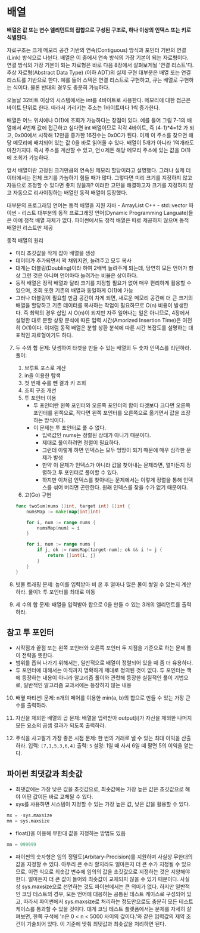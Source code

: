 # 배열

**배열은 값 또는 변수 엘리먼트의 집합으로 구성된 구조로,
하나 이상의 인덱스 또는 키로 식별된다.**

자료구조는 크게 메모리 공간 기반의 연속(Contiguous) 방식과
포인터 기반의 연결(Link) 방식으로 나뉜다.
배열은 이 중에서 연속 방식의 가장 기본이 되는 자료형이다.
연결 방식의 가장 기본이 되는 자료형은 바로 다음 8장에서 살펴보게될 '연결 리스트'다.
추상 자료형(Abstract Data Type) (이하 ADT)의 실제 구현 대부분은
배열 또는 연결 리스트를 기반으로 한다.
예를 들어 스택은 연결 리스트로 구현하고,
큐는 배열로 구현하는 식이다.
물론 반대의 경우도 충분히 가능하다.

오늘날 32비트 이상의 시스템에서는 int를 4바이트로 사용한다.
메모리에 대한 접근은 바이트 단위로 한다.
따라서 가리키는 주소는 1바이트마다 1씩 증가한다.

배열은 어느 위치에나 O(1)에 조회가 가능하다는 장점이 있다.
예를 들어 그림 7-1의 배열에서 4번재 값에 접근하고 싶다면 int 배열이므로
각각 4바이트,
즉 (4-1)\*4=12 가 되고,
0x00에서 시작해 12만큼 증가한 16진수는 0x0C가 된다.
이제 이 주소를 찾으면 해당 메모리에 배치되어 있는 값 0을 바로 읽어올 수 있다.
배열이 5개가 아니라 1억개라도 마찬가지다.
즉시 주소를 계산할 수 있고, 언ㅇ제든 해당 메모리 주소에 있는 값을 O(1)에
조회가 가능하다.

앞서 배열이란 고정된 크기만큼의 연속된 메모리 할당이라고 설명했다.
그러나 실제 데이터에서는 전체 크기를 가늠하기 힘들 때가 많다.
그렇다면 미리 크기를 지정하지 않고 자동으로 조정할 수 있다면 좋지 않을까?
이러한 고민을 해결하고자 크기를 지정하지 않고 자동으로 리사이징하는 배열인 동적 배열이 등장했다.

대부분의 프로그래밍 언어는 동적 배열을 지원
자바 - ArrayList
C++ - std::vector
파이썬 - 리스트
대부분의 동적 프로그래밍 언어(Dynamic Programming Languate)들은 아예 정적 배열 자체가 없다.
파이썬에서도 정적 배열은 따로 제공하지 않으며 동적 배열인 리스트만 제공

동적 배열의 원리

- 미리 초깃값을 작게 잡아 배열을 생성
- 데이터가 추가되면서 꽉 채워지면, 늘려주고 모두 복사
- 대게는 더블링(Doubling)이라 하여 2배씩 늘려주게 되는데,
  당연히 모든 언어가 항상 그런 것은 아니며 언어마다 늘려가는 비율은 상이하다.
- 동적 배열은 정적 배열과 달리 크기를 지정할 필요가 없어 매우 편리하게 활용할 수 있으며, 조회 또한 기존의 배열과 동일하게 O(1)에 가능
- 그러나 더블링이 필요할 만큼 공간이 차게 되면, 새로운 메모리 공간에 더 큰 크기의 배열을 할당하고 기존 데이터를 복사하는 작업이 필요하므로 O(n) 비용이 발생한다. 즉 최악의 경우 삽입 시 O(n)이 되지만 자주 일어나는 일은 아니므로, 4장에서 설명한 대로 분할 상황 분석에 따른 입력 시간(Amorized Insertion Time)은 여전히 O(1)이다. 이처럼 동적 배열은 분할 상환 분석에 따른 시간 복잡도를 설명하는 대표적인 자료형이기도 하다.

7. 두 수의 합
   문제: 덧셈하여 타겟을 만들 수 있는 배열의 두 숫자 인덱스를 리턴하라.
   풀이:

   1. 브루트 포스로 계산
   2. in을 이용한 탐색
   3. 첫 번재 수를 뺀 결과 키 조회
   4. 조회 구조 개선
   5. 투 포인터 이용
      - 투 포인터란 왼쪽 포인터와 오른쪽 포인터의 합이 타겟보다 크다면 오른쪽 포인터를 왼쪽으로, 작다면 왼쪽 포인터를 오른쪽으로 옮기면서 값을 조장하는 방식이다.
      - 이 문제는 투 포인터로 풀 수 없다.
        - 입력값인 nums는 정렬된 상태가 아니기 때문이다.
        - 제대로 풀이하려면 정렬이 필요하다.
        - 그런데 이렇게 하면 인덱스는 모두 엉망이 되기 때문에 매우 심각한 문제가 발생
        - 만약 이 문제가 인덱스가 아니라 값을 찾아내는 문제라면,
          얼마든지 정렬하고 투 포인터로 풀이할 수 있다.
        - 하지만 이처럼 인덱스를 찾아내는 문제에서는 이렇게 정렬을 통해 인덱스를 섞어 버리면 곤란한다. 원래 인덱스를 찾을 수가 없기 때문이다.
   6. 고(Go) 구현

   ```go
   func twoSum(nums []int, target int) []int {
       numsMap := make(map[int]int)

       for i, num := range nums {
           numsMap[num] = i
       }

       for i, num := range nums {
           if j, ok := numsMap[target-num]; ok && i != j {
               return []int{i, j}
           }
       }
   }
   ```

8. 빗물 트래핑
   문제: 높이를 입력받아 비 온 후 얼마나 많은 물이 쌓일 수 있는지 계산하라.
   풀이1: 투 포인터를 최대로 이동

9. 세 수의 합
   문제: 배열을 입력받아 합으로 0을 만들 수 있는 3개의 엘리먼트를 출력하라.

## 참고 투 포인터

- 시작점과 끝점 또는 왼쪽 포인터와 오른쪽 포인터 두 지점을 기준으로 하는 문제 풀이 전략을 뜻한다.
- 범위를 좁혀 나가기 위해서는, 일반적으로 배열이 정렬되어 있을 때 좀 더 유용하다.
- 투 포인터에 대해서는 아직까지 명확하게 제대로 정의된 것이 없다. 투 포인터는 책에 등장하는 내용이 아니라 알고리즘 풀이와 관련해 등장한 실질적인 풀이 기법으로,
  일반적인 알고리즘 교과서에는 등장하지 않는 내용

10. 배옆 파티션I
    문제: n개의 페어를 이용한 min(a, b)의 합으로 만들 수 있는 가장 큰 수를 출력하라.

11. 자신을 제외한 배열의 곱
    문제: 배열을 입력받아 output[i]가 자신을 제외한 나머지 모든 요소의 곱셈 결과가 되도록 출력하라.

12. 주식을 사고팔기 가장 좋은 시점
    문제: 한 번의 거래로 낼 수 있는 최대 이익을 산출하라.
    입력: `[7,1,5,3,6,4]`
    출력: `5`
    설명: 1일 때 사서 6일 때 팔면 5의 이익을 얻는다.

## 파이썬 최댓값과 최솟값

- 최댓값에는 가장 낮은 값을 초깃값으로, 최솟값에는 가장 높은 값은 초깃값으로 해야 어떤 값이든 바로 교체될 수 있다.
- sys를 사용하면 시스템이 지정할 수 있는 가장 높은 값, 낮은 값을 활용할 수 있다.

```py
mx = -sys.maxsize
mn = sys.maxsize
```

- float()을 이용해 무한대 값을 지정하는 방법도 있음

```py
mn = 999999
```

- 파이썬의 숫자형은 임의 정밀도(Arbitary-Precision)를 지원하며 사실상 무한대의 값을 지정할 수 있다.
  아무리 큰 수라 할지라도 얼마든지 더 큰 수가 지정될 수 있으므로,
  이런 식으로 최솟값 변수에 임의의 값을 초깃값으로 지정하는 것은 지양해야 한다.
  얼마든지 더 큰 값이 들어와 최솟값이 교체되지 않을 수 있기 때문이다.
  사실상 sys.maxsize으로 선언하는 것도 파이썬에서는 큰 의미가 없다.
  하지만 일반적인 코딩 테스트의 경우,
  모든 언어에 대응하는 공통된 테스트 케이스로 구성되어 있고,
  따라서 파이썬에서 sys.maxsize로 처리하는 정도만으로도 충분히 모든 테스트 케이스를 통과할 수 있을 것이다.
  대게 코딩 테스트 플랫폼에서는 문제를 자세히 살펴보면, 한쪽 구석에 'n은 0 < n < 5000 사이의 값이다.'와 같은 입력값의 제약 조건이 기술되어 있다.
  이 기준에 맞춰 최댓값과 최솟값을 처리하면 된다.
